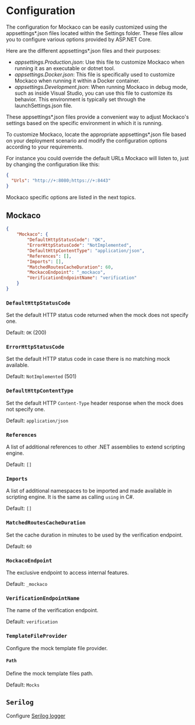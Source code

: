 # Configuration

The configuration for Mockaco can be easily customized using the appsettings*.json files located within the Settings folder. These files allow you to configure various options provided by ASP.NET Core.

Here are the different appsettings*.json files and their purposes:

- *appsettings.Production.json*: Use this file to customize Mockaco when running it as an executable or dotnet tool.
- *appsettings.Docker.json*: This file is specifically used to customize Mockaco when running it within a Docker container.
- *appsettings.Development.json*: When running Mockaco in debug mode, such as inside Visual Studio, you can use this file to customize its behavior. This environment is typically set through the launchSettings.json file.

These appsettings*.json files provide a convenient way to adjust Mockaco's settings based on the specific environment in which it is running.

To customize Mockaco, locate the appropriate appsettings*.json file based on your deployment scenario and modify the configuration options according to your requirements.

For instance you could override the default URLs Mockaco will listen to, just by changing the configuration like this:

```json
{
  "Urls": "http://+:8080;https://+:8443"
}
```

Mockaco specific options are listed in the next topics.

## Mockaco

```json
{
    "Mockaco": {
        "DefaultHttpStatusCode": "OK",
        "ErrorHttpStatusCode": "NotImplemented",
        "DefaultHttpContentType": "application/json",
        "References": [],
        "Imports": [],
        "MatchedRoutesCacheDuration": 60,
        "MockacoEndpoint": "_mockaco",
        "VerificationEndpointName": "verification"
    }
}
```

### `DefaultHttpStatusCode`

Set the default HTTP status code returned when the mock does not specify one.

Default: `OK` (200)

### `ErrorHttpStatusCode`

Set the default HTTP status code in case there is no matching mock available.

Default: `NotImplemented` (501)

### `DefaultHttpContentType`

Set the default HTTP `Content-Type` header response when the mock does not specify one.

Default: `application/json`

### `References`

A list of additional references to other .NET assemblies to extend scripting engine.

Default: `[]`

### `Imports`

A list of additional namespaces to be imported and made available in scripting engine. It is the same as calling `using` in C#.

Default: `[]`

### `MatchedRoutesCacheDuration`

Set the cache duration in minutes to be used by the verification endpoint.

Default: `60`

### `MockacoEndpoint`

The exclusive endpoint to access internal features.

Default: `_mockaco`

### `VerificationEndpointName`

The name of the verification endpoint.

Default: `verification`

### `TemplateFileProvider`

Configure the mock template file provider.

#### `Path`

Define the mock template files path.

Default: `Mocks`

## `Serilog`

Configure [Serilog logger](https://github.com/serilog/serilog-settings-configuration)

